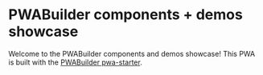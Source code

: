 # PWABuilder components + demos showcase

Welcome to the PWABuilder components and demos showcase! This PWA is built with the [PWABuilder pwa-starter](https://github.com/pwa-builder/pwa-starter).
